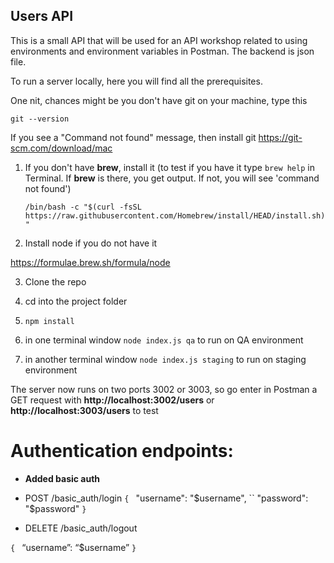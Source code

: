 ## Users API

This is a small API that will be used for an API workshop related to using environments and environment variables in Postman. The backend is json file. 

To run a server locally, here you will find all the prerequisites.

One nit, chances might be you don't have git on your machine, type this

```git --version```

If you see a "Command not found" message, then install git https://git-scm.com/download/mac



 1. If you don't have **brew**, install it (to test if you have it type `brew help` in Terminal. If **brew** is there, you get output. If not, you will see 'command not found')

    ``/bin/bash -c "$(curl -fsSL https://raw.githubusercontent.com/Homebrew/install/HEAD/install.sh)"``

2. Install node if you do not have it

https://formulae.brew.sh/formula/node


3. Clone the repo

4. cd into the project folder

5. ``npm install``

6. in one terminal window ``node index.js qa`` to run on QA environment
7. in another terminal window ``node index.js staging`` to run on staging environment

The server now runs on two ports 3002 or 3003, so go enter in Postman a GET request with **http://localhost:3002/users** or **http://localhost:3003/users** to test




# Authentication endpoints:

- **Added basic auth**

- POST /basic_auth/login
``{
``    "username": "$username",
``    "password": "$password"
``}
``

- DELETE /basic_auth/logout

``{
``   “username”: “$username”
``}
``
